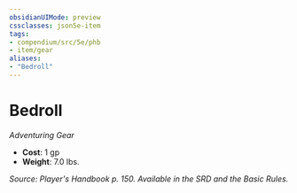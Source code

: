 ```yaml
---
obsidianUIMode: preview
cssclasses: json5e-item
tags:
- compendium/src/5e/phb
- item/gear
aliases: 
- "Bedroll"
---
```

# Bedroll
*Adventuring Gear*  

- **Cost**: 1 gp
- **Weight**: 7.0 lbs.

*Source: Player's Handbook p. 150. Available in the SRD and the Basic Rules.*